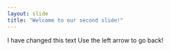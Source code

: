 ```yaml
---
layout: slide
title: "Welcome to our second slide!"
---
```

I have changed this text
Use the left arrow to go back!
